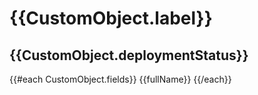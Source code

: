 # {{CustomObject.label}}

## {{CustomObject.deploymentStatus}}

{{#each CustomObject.fields}}
{{fullName}}
{{/each}}
